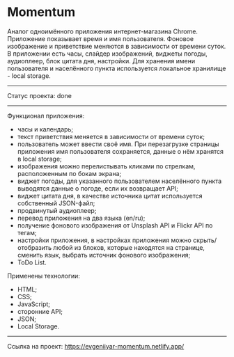 # Momentum #

Аналог одноимённого приложения интернет-магазина Chrome. Приложение показывает время и имя пользователя. Фоновое изображение и приветствие меняются в зависимости от времени суток. В приложении есть часы, слайдер изображений, виджеты погоды, аудиоплеер, блок цитата дня, настройки. Для хранения имени пользователя и населённого пункта используется локальное хранилище - local storage.

---

Статус проекта: done

---

Функционал приложения:
* часы и календарь;
* текст приветствия меняется в зависимости от времени суток;
* пользователь может ввести своё имя. При перезагрузке страницы приложения имя пользователя сохраняется, данные о нём хранятся в local storage;
* изображения можно перелистывать кликами по стрелкам, расположенным по бокам экрана;
* виджет погоды, для указанного пользователем населённого пункта выводятся данные о погоде, если их возвращает API;
* виджет цитата дня, в качестве источника цитат используется собственный JSON-файл;
* продвинутый аудиоплеер;
* перевод приложения на два языка (en/ru);
* получение фонового изображения от Unsplash API и Flickr API по тегам;
* настройки приложения, в настройках приложения можно скрыть/отобразить любой из блоков, которые находятся на странице, сменить язык, выбрать источник фонового изображения;
* ToDo List.

Применены технологии:
* HTML;
* CSS;
* JavaScript;
* сторонние API;
* JSON;
* Local Storage.

---

Ссылка на проект: https://evgeniiyar-momentum.netlify.app/
